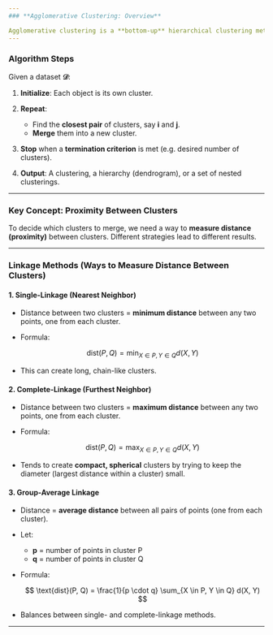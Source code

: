 ```yaml
---
### **Agglomerative Clustering: Overview**

Agglomerative clustering is a **bottom-up** hierarchical clustering method. It starts with each object in its **own cluster** and **merges** them step by step into larger clusters.
---
```


### **Algorithm Steps**

Given a dataset **𝒟**:

1. **Initialize**: Each object is its own cluster.
2. **Repeat**:

   - Find the **closest pair** of clusters, say **i** and **j**.
   - **Merge** them into a new cluster.

3. **Stop** when a **termination criterion** is met (e.g. desired number of clusters).
4. **Output**: A clustering, a hierarchy (dendrogram), or a set of nested clusterings.

---

### **Key Concept: Proximity Between Clusters**

To decide which clusters to merge, we need a way to **measure distance (proximity)** between clusters. Different strategies lead to different results.

---

### **Linkage Methods (Ways to Measure Distance Between Clusters)**

#### 1. **Single-Linkage (Nearest Neighbor)**

- Distance between two clusters = **minimum distance** between any two points, one from each cluster.
- Formula:

  $$
  \text{dist}(P, Q) = \min_{X \in P, Y \in Q} d(X, Y)
  $$

- This can create long, chain-like clusters.

#### 2. **Complete-Linkage (Furthest Neighbor)**

- Distance between two clusters = **maximum distance** between any two points, one from each cluster.
- Formula:

  $$
  \text{dist}(P, Q) = \max_{X \in P, Y \in Q} d(X, Y)
  $$

- Tends to create **compact, spherical** clusters by trying to keep the diameter (largest distance within a cluster) small.

#### 3. **Group-Average Linkage**

- Distance = **average distance** between all pairs of points (one from each cluster).
- Let:

  - **p** = number of points in cluster P
  - **q** = number of points in cluster Q

- Formula:

  $$
  \text{dist}(P, Q) = \frac{1}{p \cdot q} \sum_{X \in P, Y \in Q} d(X, Y)
  $$

- Balances between single- and complete-linkage methods.

---
